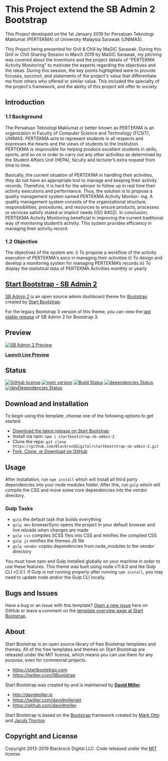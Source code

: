# This Project extend the SB Admin 2 Bootstrap 
This Project developed on the 1st January 2019 for Persatuan Teknologi Maklumat (PERTEKMA) of University Malaysia Sarawak (UNIMAS).


This Project being presented for Grill & Chill by MaGIC Sarawak. During this Grill or Chill Sharing Session in March 2019 by MaGIC Sarawak, my pitching was covered about the inventions and the project details of "PERTEKMA Activity Monitoring" to motivate the experts regarding the objectives and the ideas. During this session, the key points highlighted were to provide focuses, succinct, and statements of the project's value that differentiate me from others who offered or similar value. This included the specialty of the project's framework, and the ability of this project will offer to society. 


## Introduction
### 1.1 Background
The Persatuan Teknologi Maklumat or better known as PERTEKMA is an organization in Faculty of Computer Science and Technology (FCSIT), UNIMAS. PERTEKMA acts to represent students in all respects and expresses the hearts and the views of students to the Institution. PERTEKMA is responsible for helping produce excellent students in skills, sports, and so on in order to carry out any other activities as determined by the Student Affairs Unit (HEPA), faculty and lecturer’s extra request from time to time.


Basically, the current situation of PERTEKMA in handling their activities, they do not have an appropriate tool to manage and keeping their activity records. Therefore, it is hard for the advisor to follow up in real time their activity executions and performance. Thus, the solution is to propose a quality management system named PERTEKMA Activity Monitor- ing. A quality management system consists of the organizational structure, responsibilities, procedures, and resources to ensure products, processes or services satisfy stated or implicit needs (ISO 8402). In conclusion, PERTEKMA Activity Monitoring beneficial in improving the current traditional way of monitoring student’s activity. This system provides efficiency in managing their activity record.

### 1.2 Objective
The objectives of the system are:
i) To propose a workflow of the activity execution of PERTEKMA's exco in managing their activities
ii) To design and develop a monitoring system for managing PERTEKMA’s records
iii) To display the statistical data of PERTEKMA Activities monthly or yearly


## [Start Bootstrap - SB Admin 2](https://startbootstrap.com/template-overviews/sb-admin-2/)

[SB Admin 2](https://startbootstrap.com/template-overviews/sb-admin-2/) is an open source admin dashboard theme for [Bootstrap](http://getbootstrap.com/) created by [Start Bootstrap](http://startbootstrap.com/).

For the legacy Bootstrap 3 version of this theme, you can view the [last stable release](https://github.com/BlackrockDigital/startbootstrap-sb-admin-2/releases/tag/v3.3.7%2B1) of SB Admin 2 for Bootstrap 3.

## Preview

[![SB Admin 2 Preview](https://startbootstrap.com/assets/img/templates/sb-admin-2.jpg)](https://blackrockdigital.github.io/startbootstrap-sb-admin-2/)

**[Launch Live Preview](https://blackrockdigital.github.io/startbootstrap-sb-admin-2/)**

## Status

[![GitHub license](https://img.shields.io/badge/license-MIT-blue.svg)](https://raw.githubusercontent.com/BlackrockDigital/startbootstrap-sb-admin-2/master/LICENSE)
[![npm version](https://img.shields.io/npm/v/startbootstrap-sb-admin-2.svg)](https://www.npmjs.com/package/startbootstrap-sb-admin-2)
[![Build Status](https://travis-ci.org/BlackrockDigital/startbootstrap-sb-admin-2.svg?branch=master)](https://travis-ci.org/BlackrockDigital/startbootstrap-sb-admin-2)
[![dependencies Status](https://david-dm.org/BlackrockDigital/startbootstrap-sb-admin-2/status.svg)](https://david-dm.org/BlackrockDigital/startbootstrap-sb-admin-2)
[![devDependencies Status](https://david-dm.org/BlackrockDigital/startbootstrap-sb-admin-2/dev-status.svg)](https://david-dm.org/BlackrockDigital/startbootstrap-sb-admin-2?type=dev)

## Download and Installation

To begin using this template, choose one of the following options to get started:

-   [Download the latest release on Start Bootstrap](https://startbootstrap.com/template-overviews/sb-admin-2/)
-   Install via npm: `npm i startbootstrap-sb-admin-2`
-   Clone the repo: `git clone https://github.com/BlackrockDigital/startbootstrap-sb-admin-2.git`
-   [Fork, Clone, or Download on GitHub](https://github.com/BlackrockDigital/startbootstrap-sb-admin-2)

## Usage

After installation, run `npm install` which will install all third party dependencies into your node modules folder. After this, run `gulp` which will compile the CSS and move some core dependencies into the vendor directory.

### Gulp Tasks

-   `gulp` the default task that builds everything
-   `gulp dev` browserSync opens the project in your default browser and live reloads when changes are made
-   `gulp css` compiles SCSS files into CSS and minifies the compiled CSS
-   `gulp js` minifies the themes JS file
-   `gulp vendor` copies dependencies from node_modules to the vendor directory

You must have npm and Gulp installed globally on your machine in order to use these features. This theme was built using node v11.6.0 and the Gulp CLI v2.0.1. If Gulp is not running properly after running `npm install`, you may need to update node and/or the Gulp CLI locally.

## Bugs and Issues

Have a bug or an issue with this template? [Open a new issue](https://github.com/BlackrockDigital/startbootstrap-sb-admin-2/issues) here on GitHub or leave a comment on the [template overview page at Start Bootstrap](http://startbootstrap.com/template-overviews/sb-admin-2/).

## About

Start Bootstrap is an open source library of free Bootstrap templates and themes. All of the free templates and themes on Start Bootstrap are released under the MIT license, which means you can use them for any purpose, even for commercial projects.

-   <https://startbootstrap.com>
-   <https://twitter.com/SBootstrap>

Start Bootstrap was created by and is maintained by **[David Miller](http://davidmiller.io/)**.

-   <http://davidmiller.io>
-   <https://twitter.com/davidmillerskt>
-   <https://github.com/davidtmiller>

Start Bootstrap is based on the [Bootstrap](http://getbootstrap.com/) framework created by [Mark Otto](https://twitter.com/mdo) and [Jacob Thorton](https://twitter.com/fat).

## Copyright and License

Copyright 2013-2019 Blackrock Digital LLC. Code released under the [MIT](https://github.com/BlackrockDigital/startbootstrap-resume/blob/gh-pages/LICENSE) license.
